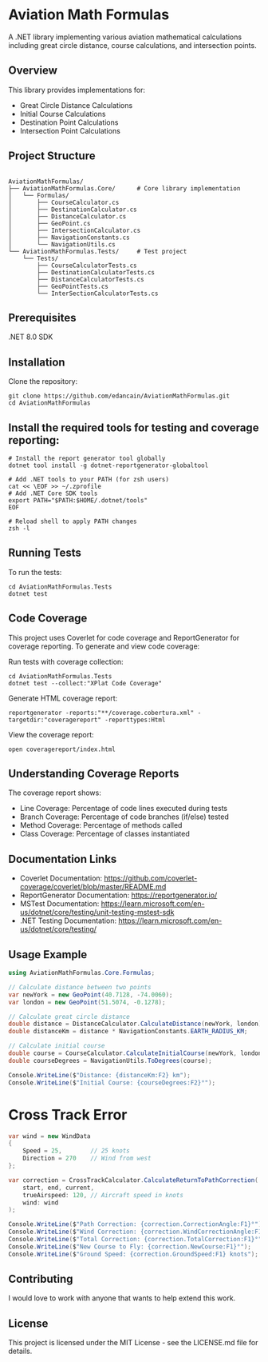 # Aviation Math Formulas
A .NET library implementing various aviation mathematical calculations including great circle distance, course calculations, and intersection points.

## Overview
This library provides implementations for:
  - Great Circle Distance Calculations
  - Initial Course Calculations
  - Destination Point Calculations
  - Intersection Point Calculations

## Project Structure
```plaintext

AviationMathFormulas/
├── AviationMathFormulas.Core/      # Core library implementation
│   └── Formulas/
│       ├── CourseCalculator.cs
│       ├── DestinationCalculator.cs
│       ├── DistanceCalculator.cs
│       ├── GeoPoint.cs
│       ├── IntersectionCalculator.cs
│       ├── NavigationConstants.cs
│       └── NavigationUtils.cs
└── AviationMathFormulas.Tests/     # Test project
    └── Tests/
        ├── CourseCalculatorTests.cs
        ├── DestinationCalculatorTests.cs
        ├── DistanceCalculatorTests.cs
        ├── GeoPointTests.cs
        └── InterSectionCalculatorTests.cs
```

## Prerequisites

.NET 8.0 SDK

## Installation

Clone the repository:
```plaintext
git clone https://github.com/edancain/AviationMathFormulas.git
cd AviationMathFormulas
```

## Install the required tools for testing and coverage reporting:
```plaintext
# Install the report generator tool globally
dotnet tool install -g dotnet-reportgenerator-globaltool

# Add .NET tools to your PATH (for zsh users)
cat << \EOF >> ~/.zprofile
# Add .NET Core SDK tools
export PATH="$PATH:$HOME/.dotnet/tools"
EOF

# Reload shell to apply PATH changes
zsh -l
```

## Running Tests
To run the tests:
```plaintext
cd AviationMathFormulas.Tests
dotnet test
```

## Code Coverage
This project uses Coverlet for code coverage and ReportGenerator for coverage reporting.
To generate and view code coverage:

Run tests with coverage collection:
```plaintext
cd AviationMathFormulas.Tests
dotnet test --collect:"XPlat Code Coverage"
```

Generate HTML coverage report:
```plaintext
reportgenerator -reports:"**/coverage.cobertura.xml" -targetdir:"coveragereport" -reporttypes:Html
```

View the coverage report:
```plaintext
open coveragereport/index.html
```

## Understanding Coverage Reports
The coverage report shows:
  - Line Coverage: Percentage of code lines executed during tests
  - Branch Coverage: Percentage of code branches (if/else) tested
  - Method Coverage: Percentage of methods called
  - Class Coverage: Percentage of classes instantiated

## Documentation Links

- Coverlet Documentation: https://github.com/coverlet-coverage/coverlet/blob/master/README.md
- ReportGenerator Documentation: https://reportgenerator.io/
- MSTest Documentation: https://learn.microsoft.com/en-us/dotnet/core/testing/unit-testing-mstest-sdk
- .NET Testing Documentation: https://learn.microsoft.com/en-us/dotnet/core/testing/

## Usage Example

```csharp
using AviationMathFormulas.Core.Formulas;

// Calculate distance between two points
var newYork = new GeoPoint(40.7128, -74.0060);
var london = new GeoPoint(51.5074, -0.1278);

// Calculate great circle distance
double distance = DistanceCalculator.CalculateDistance(newYork, london);
double distanceKm = distance * NavigationConstants.EARTH_RADIUS_KM;

// Calculate initial course
double course = CourseCalculator.CalculateInitialCourse(newYork, london);
double courseDegrees = NavigationUtils.ToDegrees(course);

Console.WriteLine($"Distance: {distanceKm:F2} km");
Console.WriteLine($"Initial Course: {courseDegrees:F2}°");
```

# Cross Track Error 
```csharp
var wind = new WindData 
{ 
    Speed = 25,        // 25 knots
    Direction = 270    // Wind from west
};

var correction = CrossTrackCalculator.CalculateReturnToPathCorrection(
    start, end, current, 
    trueAirspeed: 120, // Aircraft speed in knots
    wind: wind
);

Console.WriteLine($"Path Correction: {correction.CorrectionAngle:F1}°");
Console.WriteLine($"Wind Correction: {correction.WindCorrectionAngle:F1}°");
Console.WriteLine($"Total Correction: {correction.TotalCorrection:F1}°");
Console.WriteLine($"New Course to Fly: {correction.NewCourse:F1}°");
Console.WriteLine($"Ground Speed: {correction.GroundSpeed:F1} knots");
```

## Contributing
I would love to work with anyone that wants to help extend this work. 

## License
This project is licensed under the MIT License - see the LICENSE.md file for details.
